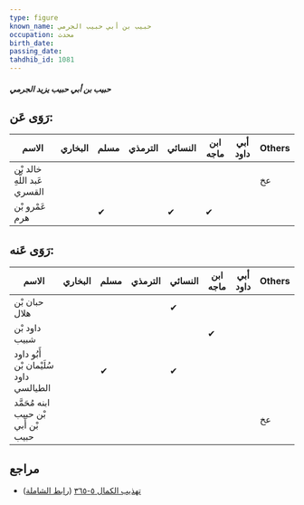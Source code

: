 ```yaml
---
type: figure
known_name: حبيب بن أبي حبيب الجرمي
occupation: محدث
birth_date:
passing_date:
tahdhib_id: 1081
---
```

##### حبيب بن أبي حبيب يزيد الجرمي

## رَوَى عَن:
| الاسم                        | البخاري | مسلم | الترمذي | النسائي | ابن ماجه | أبي داود | Others |
| ---------------------------- | ------- | ---- | ------- | ------- | -------- | -------- | ------ |
| خالد بْن عَبد اللَّهِ القسري |         |      |         |         |          |          | عخ     |
| عَمْرو بْن هرم               |         | ✔    |         | ✔       | ✔        |          |        |
## رَوَى عَنه:
| الاسم                                  | البخاري | مسلم | الترمذي | النسائي | ابن ماجه | أبي داود | Others |
| -------------------------------------- | ------- | ---- | ------- | ------- | -------- | -------- | ------ |
| حبان بْن هلال                          |         |      |         | ✔       |          |          |        |
| داود بْن شبيب                          |         |      |         |         | ✔        |          |        |
| أَبُو داود سُلَيْمان بْن داود الطيالسي |         | ✔    |         | ✔       |          |          |        |
| ابنه مُحَمَّد بْن حبيب بْن أَبي حبيب   |         |      |         |         |          |          | عخ     |
## مراجع
- [تهذيب الكمال ٥-٣٦٥](obsidian://open?vault=Tahdhib-al-Kamal&file=Figures/١٠٨١-حبيب%20بن%20أبي%20حبيب%20يزيد%20الجرمي) ([رابط الشاملة](https://shamela.ws/book/3722/2443))